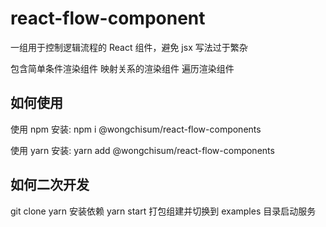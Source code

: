 # react-flow-component

一组用于控制逻辑流程的 React 组件，避免 jsx 写法过于繁杂

包含简单条件渲染组件 <If />
映射关系的渲染组件 <MapIf />
遍历渲染组件 <Loop />

## 如何使用

使用 npm 安装:
npm i @wongchisum/react-flow-components

使用 yarn 安装:
yarn add @wongchisum/react-flow-components

## 如何二次开发

git clone
yarn 安装依赖
yarn start 打包组建并切换到 examples 目录启动服务
